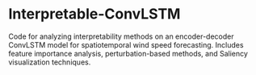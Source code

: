 # Interpretable-ConvLSTM
Code for analyzing interpretability methods on an encoder-decoder ConvLSTM model for spatiotemporal wind speed forecasting. Includes feature importance analysis, perturbation-based methods, and Saliency visualization techniques.

